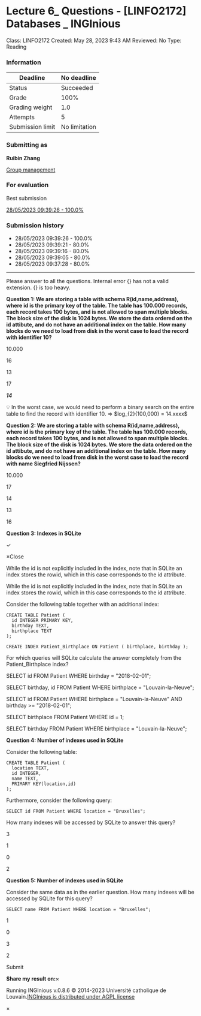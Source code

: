 # Lecture 6_ Questions - [LINFO2172] Databases _ INGInious

Class: LINFO2172
Created: May 28, 2023 9:43 AM
Reviewed: No
Type: Reading

### Information

| Deadline | No deadline |
| --- | --- |
| Status | Succeeded |
| Grade | 100% |
| Grading weight | 1.0 |
| Attempts | 5 |
| Submission limit | No limitation |

### Submitting as

**Ruibin Zhang**

[Group management](https://inginious.info.ucl.ac.be/group/LINGI2172)

### For evaluation

Best submission

[28/05/2023 09:39:26 - 100.0%](https://inginious.info.ucl.ac.be/course/LINGI2172/lecture9_questions#)

### Submission history

- 28/05/2023 09:39:26 - 100.0%
- 28/05/2023 09:39:21 - 80.0%
- 28/05/2023 09:39:16 - 80.0%
- 28/05/2023 09:39:05 - 80.0%
- 28/05/2023 09:37:28 - 80.0%

---

Please answer to all the questions. Internal error {} has not a valid extension. {} is too heavy.

**Question 1: We are storing a table with schema R(id,name,address), where id is the primary key of the table. The table has 100.000 records, each record takes 100 bytes, and is not allowed to span multiple blocks. The block size of the disk is 1024 bytes. We store the data ordered on the id attibute, and do not have an additional index on the table. How many blocks do we need to load from disk in the worst case to load the record with identifier 10?**

10.000

16

13

17

***14***

<aside>
💡 In the worst case, we would need to perform a binary search on the entire table to find the record with identifier 10.  ⇒ $log_{2}{100,000} = 14.xxxx$

</aside>

**Question 2: We are storing a table with schema R(id,name,address), where id is the primary key of the table. The table has 100.000 records, each record takes 100 bytes, and is not allowed to span multiple blocks. The block size of the disk is 1024 bytes. We store the data ordered on the id attibute, and do not have an additional index on the table. How many blocks do we need to load from disk in the worst case to load the record with name Siegfried Nijssen?**

10.000

17

14

13

16

**Question 3: Indexes in SQLite**

✓

×Close

While the id is not explicitly included in the index, note that in SQLite an index stores the rowid, which in this case corresponds to the id attribute.

While the id is not explicitly included in the index, note that in SQLite an index stores the rowid, which in this case corresponds to the id attribute.

Consider the following table together with an additional index:

```
CREATE TABLE Patient (
  id INTEGER PRIMARY KEY,
  birthday TEXT,
  birthplace TEXT
);

CREATE INDEX Patient_Birthplace ON Patient ( birthplace, birthday );
```

For which queries will SQLite calculate the answer completely from the Patient_Birthplace index?

SELECT id FROM Patient WHERE birthday = "2018-02-01";

SELECT birthday, id FROM Patient WHERE birthplace = "Louvain-la-Neuve";

SELECT id FROM Patient WHERE birthplace = "Louvain-la-Neuve" AND birthday >= "2018-02-01";

SELECT birthplace FROM Patient WHERE id = 1;

SELECT birthday FROM Patient WHERE birthplace = "Louvain-la-Neuve";

**Question 4: Number of indexes used in SQLite**

Consider the following table:

```
CREATE TABLE Patient (
  location TEXT,
  id INTEGER,
  name TEXT,
  PRIMARY KEY(location,id)
);
```

Furthermore, consider the following query:

```
SELECT id FROM Patient WHERE location = "Bruxelles";
```

How many indexes will be accessed by SQLite to answer this query?

3

1

0

2

**Question 5: Number of indexes used in SQLite**

Consider the same data as in the earlier question. How many indexes will be accessed by SQLite for this query?

```
SELECT name FROM Patient WHERE location = "Bruxelles";
```

1

0

3

2

Submit

**Share my result on:**×

Running INGInious v.0.8.6
© 2014-2023 Université catholique de Louvain.[INGInious is distributed under AGPL license](http://www.inginious.org/)

×